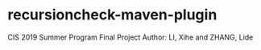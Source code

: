# recursioncheck-maven-plugin
CIS 2019 Summer Program Final Project
Author: LI, Xihe and ZHANG, Lide
